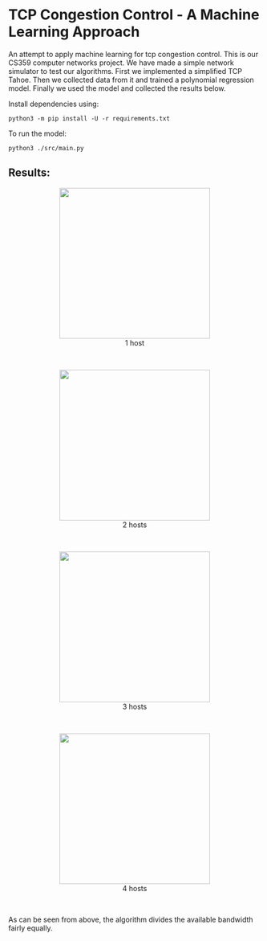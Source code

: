 # TCP Congestion Control - A Machine Learning Approach

An attempt to apply machine learning for tcp congestion control. This is our CS359 computer networks project. We have made a simple network simulator to test our algorithms. First we implemented a simplified TCP Tahoe. Then we collected data from it and trained a polynomial regression model. Finally we used the model and collected the results below.

Install dependencies using:
```
python3 -m pip install -U -r requirements.txt
```

To run the model:
```
python3 ./src/main.py
```

## Results:
<p align="center"><img src="images/img1.jpeg" height="300"><br>
1 host
<p>
<br>

<p align="center"><img src="images/img2.jpeg" height="300"><br>
2 hosts</p>
<br>

<p align="center"><img src="images/img3.jpeg" height="300"><br>
3 hosts</p>
<br>

<p align="center"><img src="images/img4.jpeg" height="300"><br>
4 hosts</p>
<br>

As can be seen from above, the algorithm divides the available bandwidth fairly equally.

